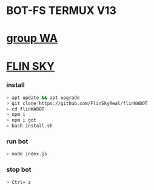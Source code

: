 
# BOT-FS TERMUX V13

# [group WA](https://chat.whatsapp.com/JG4yqRO7jIx508PeRNXowL)

# [FLIN SKY](https://wa.me/message/ZJNPUGXUUKUJG1)

### install

```sh
> apt update && apt upgrade
> git clone https://github.com/FlinSkyReal/flinWABOT
> cd flinWABOT
> npm i 
> npm i got
> bash install.sh
```
### run bot 

```sh
> node index.js
```
### stop bot

```sh
> Ctrl+ z
```

